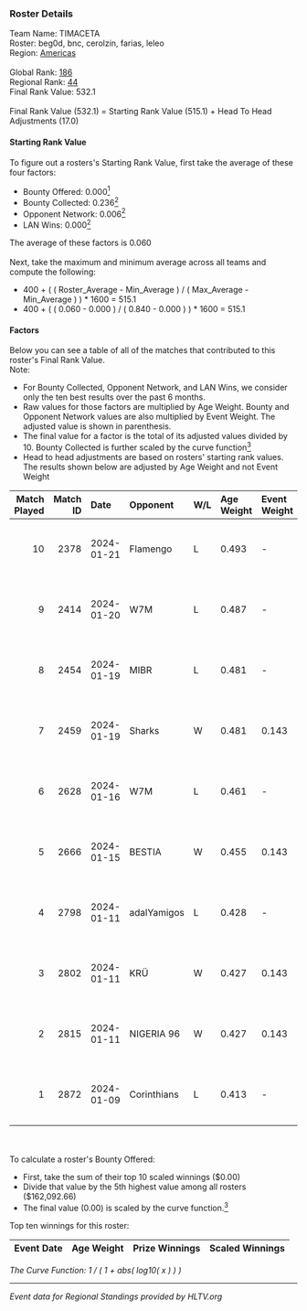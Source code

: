 ### Roster Details<br />
Team Name: TIMACETA<br />
Roster: beg0d, bnc, cerolzin, farias, leleo<br />
Region: [Americas]( ../standings_americas.md)<br />
<br />
Global Rank: [186](../standings_global.md)<br />
Regional Rank: [44]( ../standings_americas.md)<br />
Final Rank Value:  532.1<br />
<br />
Final Rank Value (532.1) = Starting Rank Value (515.1) + Head To Head Adjustments (17.0)<br />

#### Starting Rank Value<br />
To figure out a rosters's Starting Rank Value, first take the average of these four factors:<br />
- Bounty Offered: 0.000[<sup>1</sup>](#table2)
- Bounty Collected: 0.236[<sup>2</sup>](#table1)
- Opponent Network: 0.006[<sup>2</sup>](#table1)
- LAN Wins: 0.000[<sup>2</sup>](#table1)

The average of these factors is 0.060<br />
<br />
Next, take the maximum and minimum average across all teams and compute the following:<br />
- 400 + ( ( Roster_Average - Min_Average ) / ( Max_Average - Min_Average ) ) * 1600 = 515.1
- 400 + ( ( 0.060 - 0.000 ) / ( 0.840 - 0.000 ) ) * 1600 = 515.1


#### Factors<br />
Below you can see a table of all of the matches that contributed to this roster's Final Rank Value.<br />
Note:<br />

- For Bounty Collected, Opponent Network, and LAN Wins, we consider only the ten best results over the past 6 months.
- Raw values for those factors are multiplied by Age Weight. Bounty and Opponent Network values are also multiplied by Event Weight. The adjusted value is shown in parenthesis.
- The final value for a factor is the total of its adjusted values divided by 10. Bounty Collected is further scaled by the curve function[<sup>3</sup>](#curveFunction)
- Head to head adjustments are based on rosters' starting rank values. The results shown below are adjusted by Age Weight and not Event Weight
<span id="table1"></span><br />


| Match Played | Match ID | Date       | Opponent    | W/L | Age Weight | Event Weight | Bounty Collected | Opponent Network | LAN Wins  | H2H Adj. | Roster                              |
| -: | -: | :- | :- | :- | :- | :- | :- | :- | :- | -: | :- |
|           10 |     2378 | 2024-01-21 | Flamengo    | L   | 0.493      | -            | -                | -                | -         |    -6.97 | beg0d, bnc, cerolzin, farias, leleo |
|            9 |     2414 | 2024-01-20 | W7M         | L   | 0.487      | -            | -                | -                | -         |    -2.61 | beg0d, bnc, cerolzin, farias, leleo |
|            8 |     2454 | 2024-01-19 | MIBR        | L   | 0.481      | -            | -                | -                | -         |    -0.03 | beg0d, bnc, cerolzin, farias, leleo |
|            7 |     2459 | 2024-01-19 | Sharks      | W   | 0.481      | 0.143        | 0.060 (0.004)    | 0.453 (0.031)    | 0 (0.000) |    13.58 | beg0d, bnc, cerolzin, farias, leleo |
|            6 |     2628 | 2024-01-16 | W7M         | L   | 0.461      | -            | -                | -                | -         |    -2.40 | beg0d, bnc, cerolzin, farias, leleo |
|            5 |     2666 | 2024-01-15 | BESTIA      | W   | 0.455      | 0.143        | 0.025 (0.002)    | 0.389 (0.025)    | 0 (0.000) |    12.01 | beg0d, bnc, cerolzin, farias, leleo |
|            4 |     2798 | 2024-01-11 | adalYamigos | L   | 0.428      | -            | -                | -                | -         |    -4.10 | beg0d, bnc, cerolzin, farias, leleo |
|            3 |     2802 | 2024-01-11 | KRÜ         | W   | 0.427      | 0.143        | 0.000 (0.000)    | 0.048 (0.003)    | 0 (0.000) |     6.94 | beg0d, bnc, cerolzin, farias, leleo |
|            2 |     2815 | 2024-01-11 | NIGERIA 96  | W   | 0.427      | 0.143        | 0.000 (0.000)    | 0.000 (0.000)    | 0 (0.000) |     4.66 | beg0d, bnc, cerolzin, farias, leleo |
|            1 |     2872 | 2024-01-09 | Corinthians | L   | 0.413      | -            | -                | -                | -         |    -4.11 | beg0d, bnc, cerolzin, farias, leleo |

<br />
<span id="table2"></span><br />
To calculate a roster's Bounty Offered:<br />

- First, take the sum of their top 10 scaled winnings ($0.00)
- Divide that value by the 5th highest value among all rosters ($162,092.66)
- The final value (0.00) is scaled by the curve function.[<sup>3</sup>](#curveFunction)

Top ten winnings for this roster:<br />

| Event Date | Age Weight | Prize Winnings | Scaled Winnings |
| :- | -: | :- | :- |


<span id="curveFunction"></span>_The Curve Function: 1 / ( 1 + abs( log10( x ) ) )_<br />

---
_Event data for Regional Standings provided by HLTV.org_<br />
